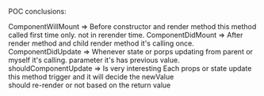 POC conclusions:

ComponentWillMount => Before constructor and render method this method called first time only. not in rerender time.
ComponentDidMount   => After render method and child render method it's calling once.
ComponentDidUpdate  => Whenever state or porps updating from parent or myself it's calling. parameter it's has previous value.
shouldComponentUpdate => Is very interesting Each props or state update this method trigger and it will decide the newValue     
                        should re-render or not based on the return value